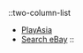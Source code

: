 ::two-column-list
* [PlayAsia](https://www.play-asia.com/soul-eater-monotone-princess/13/702u75)
* [Search eBay](https://www.ebay.com/sch?&_nkw=Soul+Eater+Monotone+Princess)
::
